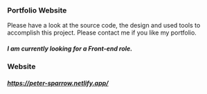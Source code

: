 ### Portfolio Website

Please have a look at the source code, the design and used tools to accomplish this project.
Please contact me if you like my portfolio.

##### I am currently looking for a Front-end role.
### Website
##### https://peter-sparrow.netlify.app/
